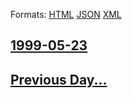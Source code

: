 
Formats: [HTML](1999/05/23/index.html)  [JSON](1999/05/23/index.json)  [XML](1999/05/23/index.xml)  

## [1999-05-23](/news/1999/05/23/index.md)

## [Previous Day...](/news/1999/05/22/index.md)

